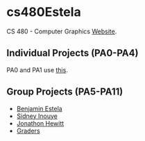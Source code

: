 # cs480Estela  

CS 480 - Computer Graphics [Website](https://www.cse.unr.edu/~fredh/class/480/480-F2019.php).

## Individual Projects (PA0-PA4)  
PA0 and PA1 use [this](https://github.com/HPC-Vis/computer-graphics).

## Group Projects (PA5-PA11)  
- [Benjamin Estela](https://github.com/nebunr)
- [Sidney Inouye](https://github.com/sinouye)
- [Jonathon Hewitt](https://github.com/zotlann)
- [Graders](https://github.com/cs480-680)
